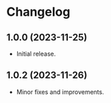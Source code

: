 # Changelog

## 1.0.0 (2023-11-25)
- Initial release.

## 1.0.2 (2023-11-26)
- Minor fixes and improvements.
